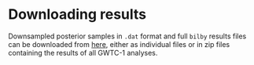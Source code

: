 # Downloading results

Downsampled posterior samples in `.dat` format and full `bilby` results files can be downloaded from [here](https://dcc.ligo.org/LIGO-P2000193), either as individual files or in zip files containing the results of all GWTC-1 analyses.
